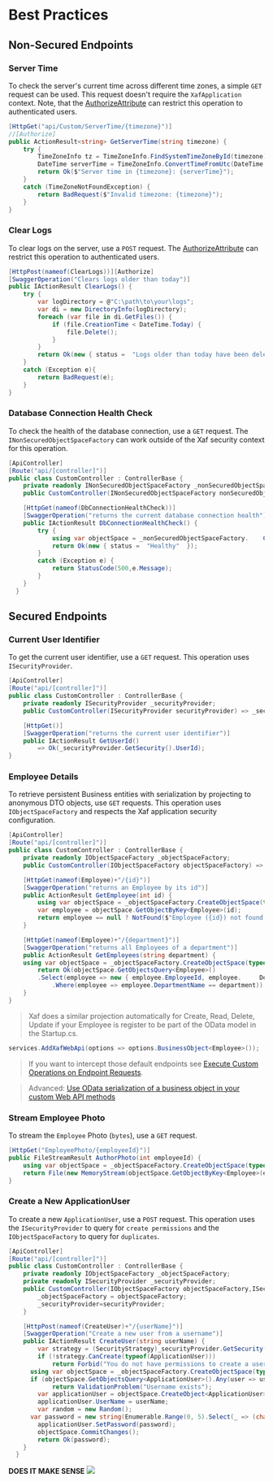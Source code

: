 # Best Practices

## Non-Secured Endpoints

### Server Time

To check the server's current time across different time zones, a simple `GET` request can be used. This request doesn't require the `XafApplication` context. Note, that the [AuthorizeAttribute](https://learn.microsoft.com/en-us/dotnet/api/microsoft.aspnetcore.authorization.authorizeattribute?view=aspnetcore-7.0) can restrict this operation to authenticated users.

   ```cs
   [HttpGet("api/Custom/ServerTime/{timezone}")]
   //[Authorize]
   public ActionResult<string> GetServerTime(string timezone) {
       try {
           TimeZoneInfo tz = TimeZoneInfo.FindSystemTimeZoneById(timezone);
           DateTime serverTime = TimeZoneInfo.ConvertTimeFromUtc(DateTime.UtcNow, tz);
           return Ok($"Server time in {timezone}: {serverTime}");
       }
       catch (TimeZoneNotFoundException) {
           return BadRequest($"Invalid timezone: {timezone}");
       }
   }
   ```

### Clear Logs

To clear logs on the server, use a `POST` request. The [AuthorizeAttribute](https://learn.microsoft.com/en-us/dotnet/api/microsoft.aspnetcore.authorization.authorizeattribute?view=aspnetcore-7.0) can restrict this operation to authenticated users.

  ```cs
  [HttpPost(nameof(ClearLogs))][Authorize]
  [SwaggerOperation("Clears logs older than today")]
  public IActionResult ClearLogs() {
      try {
          var logDirectory = @"C:\path\to\your\logs";
          var di = new DirectoryInfo(logDirectory);
          foreach (var file in di.GetFiles()) {
              if (file.CreationTime < DateTime.Today) {
                  file.Delete();
              }
          }
          return Ok(new { status =  "Logs older than today have been deleted successfully"  });
      }
      catch (Exception e){
          return BadRequest(e);
      }
  }
  ```

### Database Connection Health Check

To check the health of the database connection, use a `GET` request. The `INonSecuredObjectSpaceFactory` can work outside of the Xaf security context for this operation.

  ```cs
  [ApiController]
  [Route("api/[controller]")]
  public class CustomController : ControllerBase {
      private readonly INonSecuredObjectSpaceFactory _nonSecuredObjectSpaceFactory;
      public CustomController(INonSecuredObjectSpaceFactory nonSecuredObjectSpaceFactory) => _nonSecuredObjectSpaceFactory = nonSecuredObjectSpaceFactory;
  
      [HttpGet(nameof(DbConnectionHealthCheck))]
      [SwaggerOperation("returns the current database connection health")]
      public IActionResult DbConnectionHealthCheck() {
          try {
              using var objectSpace = _nonSecuredObjectSpaceFactory.    CreateNonSecuredObjectSpace(typeof(ApplicationUser));
              return Ok(new { status =  "Healthy"  });
          }
          catch (Exception e) {
              return StatusCode(500,e.Message);
          }      
      }
    }
  ```

## Secured Endpoints

### Current User Identifier

To get the current user identifier, use a `GET` request. This operation uses `ISecurityProvider`.
  
  ```cs
  [ApiController]
  [Route("api/[controller]")]
  public class CustomController : ControllerBase {
      private readonly ISecurityProvider _securityProvider;
      public CustomController(ISecurityProvider securityProvider) => _securityProvider = securityProvider;
  
      [HttpGet()]
      [SwaggerOperation("returns the current user identifier")]
      public IActionResult GetUserId() 
          => Ok(_securityProvider.GetSecurity().UserId);
  }
  ```

### Employee Details

To retrieve persistent Business entities with serialization by projecting to anonymous DTO objects, use `GET` requests. This operation uses `IObjectSpaceFactory` and respects the Xaf application security configuration.

  ```cs
  [ApiController]
  [Route("api/[controller]")]
  public class CustomController : ControllerBase {
      private readonly IObjectSpaceFactory _objectSpaceFactory;
      public CustomController(IObjectSpaceFactory objectSpaceFactory) => _objectSpaceFactory = objectSpaceFactory;
  
      [HttpGet(nameof(Employee)+"/{id}")]
      [SwaggerOperation("returns an Employee by its id")]
      public ActionResult GetEmployee(int id) {
          using var objectSpace = _objectSpaceFactory.CreateObjectSpace(typeof     (Employee));
          var employee = objectSpace.GetObjectByKey<Employee>(id);
          return employee == null ? NotFound($"Employee ({id}) not found.") : Ok   (new  {employee.EmployeeId,employee.DepartmentName});
      } 
  
      [HttpGet(nameof(Employee)+"/{department}")]
      [SwaggerOperation("returns all Employees of a department")]
      public ActionResult GetEmployees(string department) {
      using var objectSpace = _objectSpaceFactory.CreateObjectSpace(typeof     (Employee));
          return Ok(objectSpace.GetObjectsQuery<Employee>()
          .Select(employee => new { employee.EmployeeId, employee.     DepartmentName })
              .Where(employee => employee.DepartmentName == department));
      }
  }
  ```
  
  > Xaf does a similar projection automatically for Create, Read, Delete, Update if your Employee is register to be part of the OData model in the Startup.cs.

  ```cs
  services.AddXafWebApi(options => options.BusinessObject<Employee>());
  ```

  > If you want to intercept those default endpoints see [Execute Custom Operations on Endpoint Requests](https://docs.devexpress.com/eXpressAppFramework/403850/backend-web-api-service/execute-custom-operations).
  
  > Advanced: [Use OData serialization of a business object in your custom Web API methods](https://supportcenter.devexpress.com/internal/ticket/details/T1041495)

### Stream Employee Photo

To stream the `Employee` Photo (`bytes`), use a `GET` request.

  ```cs
  [HttpGet("EmployeePhoto/{employeeId}")]
  public FileStreamResult AuthorPhoto(int employeeId) {
      using var objectSpace = _objectSpaceFactory.CreateObjectSpace(typeof(Employee));
      return File(new MemoryStream(objectSpace.GetObjectByKey<Employee>(employeeId).  Photo), "application/octet-stream");
  }
  ```
  
### Create a New ApplicationUser

To create a new `ApplicationUser`, use a `POST` request. This operation uses the `ISecurityProvider` to query for `create permissions` and the `IObjectSpaceFactory` to query for `duplicates`.
  
  ```cs
  [ApiController]
  [Route("api/[controller]")]
  public class CustomController : ControllerBase {
      private readonly IObjectSpaceFactory _objectSpaceFactory;
      private readonly ISecurityProvider _securityProvider;
      public CustomController(IObjectSpaceFactory objectSpaceFactory,ISecurityProvider securityProvider) {
          _objectSpaceFactory = objectSpaceFactory;
          _securityProvider=securityProvider;
      }

      [HttpPost(nameof(CreateUser)+"/{userName}")]
      [SwaggerOperation("Create a new user from a username")]
      public IActionResult CreateUser(string userName) {
          var strategy = (SecurityStrategy)_securityProvider.GetSecurity();
          if (!strategy.CanCreate(typeof(ApplicationUser)))
              return Forbid("You do not have permissions to create a user");
        using var objectSpace = _objectSpaceFactory.CreateObjectSpace(typeof  (ApplicationUser));
        if (objectSpace.GetObjectsQuery<ApplicationUser>().Any(user => user.  UserName == userName))
              return ValidationProblem("Username exists");
          var applicationUser = objectSpace.CreateObject<ApplicationUser>();
          applicationUser.UserName = userName;
          var random = new Random();
        var password = new string(Enumerable.Range(0, 5).Select(_ => (char)  random.Next(33, 127)).ToArray());
          applicationUser.SetPassword(password);
          objectSpace.CommitChanges();
          return Ok(password);
      }
    }
  ```


  **DOES IT MAKE SENSE**
  ![](images/400.png)

